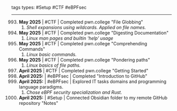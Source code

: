  tags types: #Setup #CTF #eBPFsec

---

993. **May 2025** | #CTF |  Completed pwn.college "File Globbing"
     1. *Shell expansions using wildcards. Applied on file names.*
994. **May 2025** | #CTF |  Completed pwn.college "Digesting Documentation"
     1. *Linux man pages and builtin 'help' usage*
995. **May 2025** | #CTF |  Completed pwn.college "Comprehending Commands"
     1. *Linux basic commands.*
996. **May 2025** | #CTF |  Completed pwn.college "Pondering paths"
     1. *Linux basics of file paths.*
997. **April 2025** | #CTF | Completed pwn.college "Getting Started"
998. **April 2025:** | #eBPFsec  | Completed "Introduction to GitHub"
999. **April 2025:** | #eBPFsec | Explored IT tasks domains and programming language paradigms.
     1. *Chose eBPF security specialization and Rust.*
1000. **April 2025:** | #Setup | Connected Obsidian folder to my remote GitHub repository "Notes"
